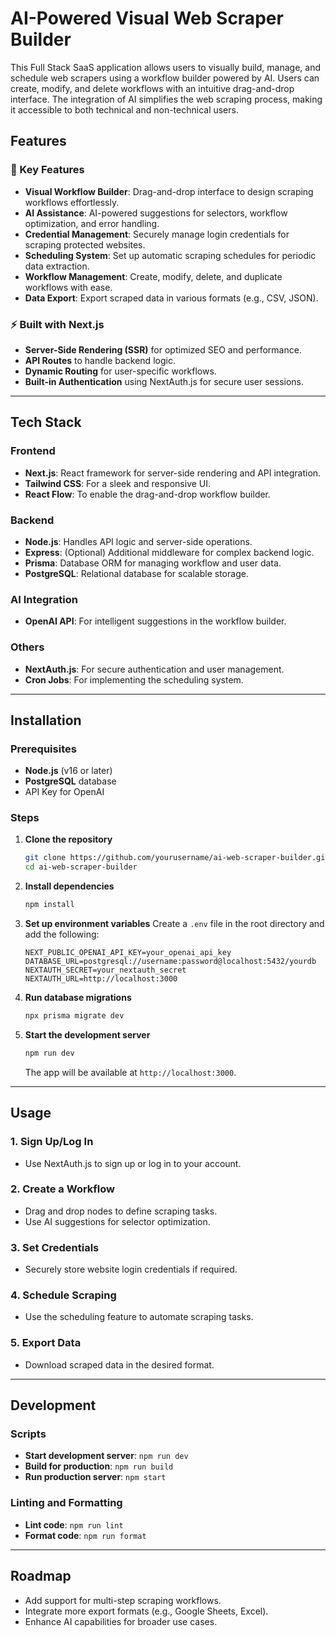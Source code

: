 
# AI-Powered Visual Web Scraper Builder

This Full Stack SaaS application allows users to visually build, manage, and schedule web scrapers using a workflow builder powered by AI. Users can create, modify, and delete workflows with an intuitive drag-and-drop interface. The integration of AI simplifies the web scraping process, making it accessible to both technical and non-technical users.


## Features

### 🌟 Key Features
- **Visual Workflow Builder**: Drag-and-drop interface to design scraping workflows effortlessly.
- **AI Assistance**: AI-powered suggestions for selectors, workflow optimization, and error handling.
- **Credential Management**: Securely manage login credentials for scraping protected websites.
- **Scheduling System**: Set up automatic scraping schedules for periodic data extraction.
- **Workflow Management**: Create, modify, delete, and duplicate workflows with ease.
- **Data Export**: Export scraped data in various formats (e.g., CSV, JSON).

### ⚡ Built with Next.js
- **Server-Side Rendering (SSR)** for optimized SEO and performance.
- **API Routes** to handle backend logic.
- **Dynamic Routing** for user-specific workflows.
- **Built-in Authentication** using NextAuth.js for secure user sessions.

---

## Tech Stack

### Frontend
- **Next.js**: React framework for server-side rendering and API integration.
- **Tailwind CSS**: For a sleek and responsive UI.
- **React Flow**: To enable the drag-and-drop workflow builder.

### Backend
- **Node.js**: Handles API logic and server-side operations.
- **Express**: (Optional) Additional middleware for complex backend logic.
- **Prisma**: Database ORM for managing workflow and user data.
- **PostgreSQL**: Relational database for scalable storage.

### AI Integration
- **OpenAI API**: For intelligent suggestions in the workflow builder.

### Others
- **NextAuth.js**: For secure authentication and user management.
- **Cron Jobs**: For implementing the scheduling system.

---

## Installation

### Prerequisites
- **Node.js** (v16 or later)
- **PostgreSQL** database
- API Key for OpenAI

### Steps

1. **Clone the repository**
   ```bash
   git clone https://github.com/yourusername/ai-web-scraper-builder.git
   cd ai-web-scraper-builder
   ```

2. **Install dependencies**
   ```bash
   npm install
   ```

3. **Set up environment variables**
   Create a `.env` file in the root directory and add the following:
   ```env
   NEXT_PUBLIC_OPENAI_API_KEY=your_openai_api_key
   DATABASE_URL=postgresql://username:password@localhost:5432/yourdb
   NEXTAUTH_SECRET=your_nextauth_secret
   NEXTAUTH_URL=http://localhost:3000
   ```

4. **Run database migrations**
   ```bash
   npx prisma migrate dev
   ```

5. **Start the development server**
   ```bash
   npm run dev
   ```
   The app will be available at `http://localhost:3000`.

---

## Usage

### 1. **Sign Up/Log In**
   - Use NextAuth.js to sign up or log in to your account.

### 2. **Create a Workflow**
   - Drag and drop nodes to define scraping tasks.
   - Use AI suggestions for selector optimization.

### 3. **Set Credentials**
   - Securely store website login credentials if required.

### 4. **Schedule Scraping**
   - Use the scheduling feature to automate scraping tasks.

### 5. **Export Data**
   - Download scraped data in the desired format.

---

## Development

### Scripts
- **Start development server**: `npm run dev`
- **Build for production**: `npm run build`
- **Run production server**: `npm start`

### Linting and Formatting
- **Lint code**: `npm run lint`
- **Format code**: `npm run format`

---

## Roadmap
- Add support for multi-step scraping workflows.
- Integrate more export formats (e.g., Google Sheets, Excel).
- Enhance AI capabilities for broader use cases.